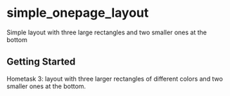 # simple_onepage_layout

Simple layout with three large rectangles and two smaller ones at the bottom

## Getting Started

Hometask 3: layout with three larger rectangles of different colors and two smaller ones at the bottom.
